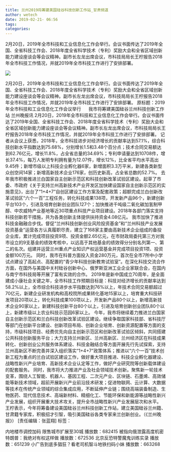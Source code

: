 ```yaml
---
title: 兰州2019将筹建美国硅谷科技创新工作站_甘肃频道
author: wetech
date: 2019-02-21- 06:56
tags: 
categories: 
---
```

2月20日，2019年全市科技和工业信息化工作会举行。会议书面传达了2019年全国、全省科技工作会、2018年度全省科学技术（专利）奖励大会和全省区域创新能力建设座谈会等会议精神。副市长左龙出席会议，市科技局局长王柠报告2018年全市科技工作情况，并就2019年全市科技工作进行了安排部署。
<!-- more -->
                
<img align="center" border="0" src="http://p2.ifengimg.com/a/2016/0810/204c433878d5cf9size1_w16_h16.png" />
                
                
            
2月20日，2019年全市科技和工业信息化工作会举行。会议书面传达了2019年全国、全省科技工作会、2018年度全省科学技术（专利）奖励大会和全省区域创新能力建设座谈会等会议精神。副市长左龙出席会议，市科技局局长王柠报告2018年全市科技工作情况，并就2019年全市科技工作进行了安排部署。
原标题：2019年全市科技和工业信息化工作会议举行
     我市将筹建美国硅谷兰州科技创新工作站
兰州晚报讯 2月20日，2019年全市科技和工业信息化工作会举行。会议书面传达了2019年全国、全省科技工作会、2018年度全省科学技术（专利）奖励大会和全省区域创新能力建设座谈会等会议精神。副市长左龙出席会议，市科技局局长王柠报告2018年全市科技工作情况，并就2019年全市科技工作进行了安排部署。
记者从会议上获悉，2018年，全市科技进步对经济增长的贡献率达到57.1%，综合科技创新水平指数达到75.68%，分别增长1.5和3.48个百分点；技术合同交易额达到62.76亿元，增长11.8%，占全省总量的34.69%；专利申请量达到10708件，增长37.4%，每万人发明专利拥有量为12.07件，增长12%，比全省平均水平高出9.45件；新增市级以上科技企业孵化器6家，新增面积3.3万平米，新建各类新型众创空间14家；新增高新技术企业176家，创历史新高，占全省总数的52.7%。
去年我市积极推进兰白国家自主创新示范区和科技创新改革试验区建设。起草了市委、市政府《关于支持兰州高新技术产业开发区加快建设国家自主创新示范区的实施意见》，出台了“1+4+7”自创区建设工作方案及配套政策；超额完成兰白创新改革试验区“六个一百”工程任务，转化科技成果138项，开发新产品96个，新建创新平台103个，引进及培育创新创业团队127个；加快推进千吨级二氧化碳加氢制甲醇、中农威特产业基地等近30项重点科技产业项目建设。2018年各部门落实支持科技创新若干措施，共为各类创新主体提供扶持资金4.08亿元。
我市加快了推进科技金融融合步伐。督促“兰州科技创新创业风险投资基金”和“兰州科技产业发展投资基金”运营各方认真履职尽责，建立了168家主要由高新技术企业组成的备投企业库，累计完成项目投资9项、投资金额2.65亿元，在市财政局委托第三方对我市设立的9支基金的绩效考核中，以远高于其他基金的绩效得分分别名列第一、第二的名次。组建并运营兰州重点产业知识产权运营基金并完成项目投资1项、投资金额100万元。
同时，我市在科普方面投入资金280万元，首次在全市7所中小学试点建设了高起点、高配置的“青少年科技创新教育试验室”。在深化科技交流合作方面，在国外与美国中关村硅谷创新中心、俄罗斯亚洲工业企业家联合会，在国内与南宁市科技局等开展了富有实效的合作。
2019年是新中国成立70周年，是全面建成小康社会关键之年，全市科技工作预期目标是：科技对经济增长的贡献率达到58.2%以上，全市综合科技进步水平指数达到76%以上，年技术合同交易额超过70亿元，新建企业研发机构和高校院所成果转化基地15家以上，培育重大科技研发项目20项以上，转化科技成果100项以上，开发新产品80个以上，新增高新技术企业90家以上，新建科技创新平台80个以上，引进及培育创新创业团队80个以上，新建市级以上农业科技示范园6家以上。
今年，我市将继续着力推进兰白国家自主创新示范区和兰白科技创新改革试验区建设。继续争取国家科技部、省科技厅等部门在创新平台建设、创新项目布局、创新企业培育、创新资源配置等方面的支持，市级科技项目、经费优先向自主创新示范区和创新改革试验区倾斜，共同搭建公共科技创新服务平台；大力支持兰州新区、兰州高新区、兰州经济区在科技成果转化、创新创业公共服务体系建设、科技金融结合等方面开展先行先试探索，支持兰州高新区不断完善并深入组织落实“1+4+7”政策体系；推进以“六个一百”技术创新工程为重点的兰白试验区建设工作，做好重大项目推进、科技企业孵化器建设、战略性新兴产业培育、高新技术企业认定等工作，做好产业研究院等创新载体建设的配套服务。
同时，我市将大力推进产业及社会领域技术创新。聚焦新一轮技术变革，围绕人工智能、机器人、基因工程、二次元产业、区块链、石墨烯、高效储能等新技术领域，超前开展新兴产业前沿技术研发；促进物联网、云计算、大数据等技术在传统产业领域的综合集成应用，不断延伸产业链；围绕高端装备制造、生物医药、现代信息技术、高端新材料、精细化工、节能环保和新能源等战略性新兴产业发展，组织开展重大技术攻关，提升全市战略性新兴产业发展层次和水平。
王柠表示，今年将筹备建设美国硅谷兰州科技创新工作站，建立美国硅谷兰州籍、甘肃籍专家库，积极招才引智，吸引美国硅谷各类专家来兰创新创业。（《兰州晚报》）
[责任编辑：张蓝翔]
标签：
 
 
             
内地楼市调控加码 限售城市扩展至30城
播放数：682415
被指向俄泄露高度机密 特朗普：我绝对有权这样做
播放数：672536
北京反恐特警魔鬼训练实录
播放数：651239
小广告到底多猖狂？看老司机智斗地铁扫码小妹
播放数：663268

